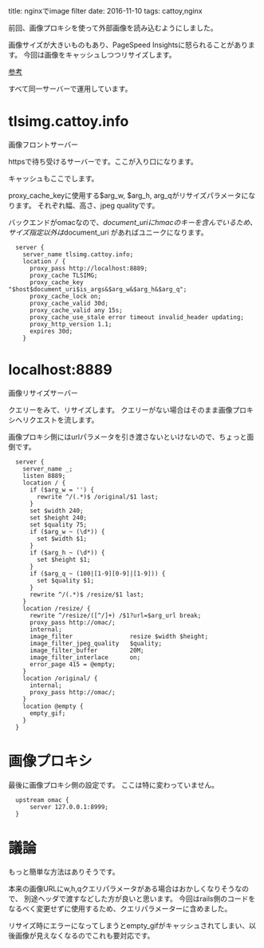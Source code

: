 title: nginxでimage filter
date: 2016-11-10
tags: cattoy,nginx

前回、画像プロキシを使って外部画像を読み込むようにしました。

画像サイズが大きいものもあり、PageSpeed Insightsに怒られることがあります。
今回は画像をキャッシュしつつリサイズします。

[参考](http://tech.actindi.net/3571355260)

すべて同一サーバーで運用しています。

# tlsimg.cattoy.info

画像フロントサーバー

httpsで待ち受けるサーバーです。ここが入り口になります。

キャッシュもここでします。

proxy\_cache\_keyに使用する$arg\_w, $arg\_h, arg\_qがリサイズパラメータになります。
それぞれ幅、高さ、jpeg qualityです。

バックエンドがomacなので、$document\_uriにhmacのキーを含んでいるため、サイズ指定以外は$document\_uri があればユニークになります。

```nginx
  server {
    server_name tlsimg.cattoy.info;
    location / {
      proxy_pass http://localhost:8889;
      proxy_cache TLSIMG;
      proxy_cache_key "$host$document_uri$is_args&$arg_w&$arg_h&$arg_q";
      proxy_cache_lock on;
      proxy_cache_valid 30d;
      proxy_cache_valid any 15s;
      proxy_cache_use_stale error timeout invalid_header updating;
      proxy_http_version 1.1;
      expires 30d;
    }
```

# localhost:8889

画像リサイズサーバー

クエリーをみて、リサイズします。
クエリーがない場合はそのまま画像プロキシへリクエストを流します。

画像プロキシ側にはurlパラメータを引き渡さないといけないので、ちょっと面倒です。

```nginx
  server {
    server_name _;
    listen 8889;
    location / {
      if ($arg_w = '') {
        rewrite ^/(.*)$ /original/$1 last;
      }
      set $width 240;
      set $height 240;
      set $quality 75;
      if ($arg_w ~ (\d*)) {
        set $width $1;
      }
      if ($arg_h ~ (\d*)) {
        set $height $1;
      }
      if ($arg_q ~ (100|[1-9][0-9]|[1-9])) {
        set $quality $1;
      }
      rewrite ^/(.*)$ /resize/$1 last;
    }
    location /resize/ {
      rewrite ^/resize/([^/]+) /$1?url=$arg_url break;
      proxy_pass http://omac/;
      internal;
      image_filter                resize $width $height;
      image_filter_jpeg_quality   $quality;
      image_filter_buffer         20M;
      image_filter_interlace      on;
      error_page 415 = @empty;
    }
    location /original/ {
      internal;
      proxy_pass http://omac/;
    }
    location @empty {
      empty_gif;
    }
  }
```


# 画像プロキシ

最後に画像プロキシ側の設定です。
ここは特に変わっていません。

```
  upstream omac {
      server 127.0.0.1:8999;
  }
```

# 議論

もっと簡単な方法はありそうです。

本来の画像URLにw,h,qクエリパラメータがある場合はおかしくなりそうなので、
別途ヘッダで渡すなどした方が良いと思います。
今回はrails側のコードをなるべく変更せずに使用するため、クエリパラメーターに含めました。

リサイズ時にエラーになってしまうとempty\_gifがキャッシュされてしまい、以後画像が見えなくなるのでこれも要対応です。

